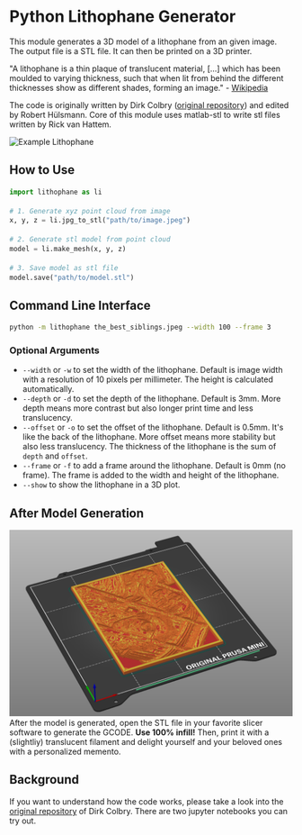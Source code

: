 # Python Lithophane Generator
This module generates a 3D model of a lithophane from an given image. The output file is a STL file. It can then be printed on a 3D printer.

"A lithophane is a thin plaque of translucent material, [...] which has been moulded to varying thickness, such that when lit from behind the different thicknesses show as different shades, forming an image." - [Wikipedia](https://en.wikipedia.org/wiki/Lithophane)

The code is originally written by Dirk Colbry ([original repository](https://github.com/colbrydi/Lithophane)) and edited by Robert Hülsmann. Core of this module uses matlab-stl to write stl files written by Rick van Hattem.

![Example Lithophane](result.gif)

## How to Use
```python
import lithophane as li

# 1. Generate xyz point cloud from image
x, y, z = li.jpg_to_stl("path/to/image.jpeg")

# 2. Generate stl model from point cloud
model = li.make_mesh(x, y, z)

# 3. Save model as stl file
model.save("path/to/model.stl")
```


## Command Line Interface

```sh
python -m lithophane the_best_siblings.jpeg --width 100 --frame 3
```

### Optional Arguments
* `--width` or `-w` to set the width of the lithophane. Default is image width with a resolution of 10 pixels per millimeter. The height is calculated automatically.
* `--depth` or `-d` to set the depth of the lithophane. Default is 3mm. More depth means more contrast but also longer print time and less translucency.
* `--offset` or `-o` to set the offset of the lithophane. Default is 0.5mm. It's like the back of the lithophane. More offset means more stability but also less translucency. The thickness of the lithophane is the sum of `depth` and `offset`.
* `--frame` or `-f` to add a frame around the lithophane. Default is 0mm (no frame). The frame is added to the width and height of the lithophane.
* `--show` to show the lithophane in a 3D plot.

## After Model Generation
![Example Lithophane](slicer.png)
After the model is generated, open the STL file in your favorite slicer software to generate the GCODE. **Use 100% infill!** Then, print it with a (slightliy) translucent filament and delight yourself and your beloved ones with a personalized memento.

## Background
If you want to understand how the code works, please take a look into the [original repository](https://github.com/colbrydi/Lithophane) of Dirk Colbry. There are two jupyter notebooks you can try out.